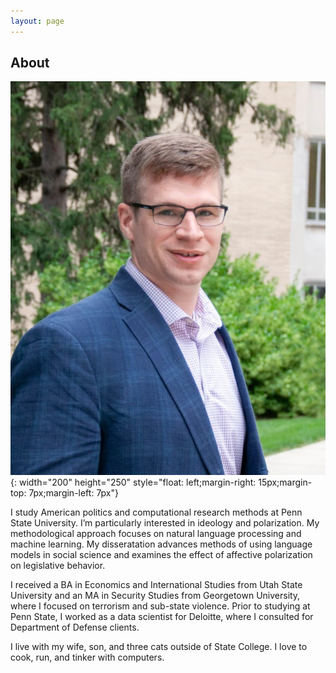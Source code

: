 ```yaml
---
layout: page
---
```


## About

![img](https://raw.githubusercontent.com/mlburnham/mlburnham.github.io/master/assets/images/headshot.jpg){: width="200" height="250" style="float: left;margin-right: 15px;margin-top: 7px;margin-left: 7px"}

I study American politics and computational research methods at Penn State University. I’m particularly interested in ideology and polarization. My methodological approach focuses on natural language processing and machine learning. My disseratation advances methods of using language models in social science and examines the effect of affective polarization on legislative behavior. 

I received a BA in Economics and International Studies from Utah State University and an MA in Security Studies from Georgetown University, where I focused on terrorism and sub-state violence. Prior to studying at Penn State, I worked as a data scientist for Deloitte, where I consulted for Department of Defense clients.

I live with my wife, son, and three cats outside of State College. I love to cook, run, and tinker with computers. 